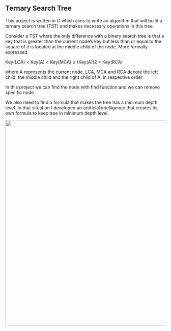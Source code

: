 ## Ternary Search Tree

This project is written in C which aims to write an algorithm that will build a ternary search tree (TST) and makes necessary operations in this tree.

Consider a TST where the only difference with a binary search tree is that
a key that is greater than the current node’s key but less than or equal to the square
of it is located at the middle child of the node. More formally expressed,

Key(LCA) < Key(A) < Key(MCA) ≤ (Key(A))2 < Key(RCA)

where A represents the current node, LCA, MCA and RCA denote the left child, the middle
child and the right child of A, in respective order.

In this project we can find the node with find function and we can remove specific node.

We also need to find a formula that makes the tree has a minimum depth level.
In that situation I developed an artificial intelligence that creates its own formula to keep tree in minimum depth level.

<img src="images/mll2.png" width = "1276" height = "646">
